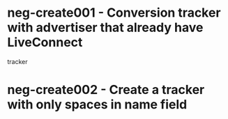 # neg-create001 - Conversion tracker with advertiser that already have LiveConnect
tracker
# neg-create002 - Create a tracker with only spaces in name field
